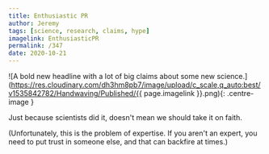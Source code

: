 ```yaml
---
title: Enthusiastic PR
author: Jeremy
tags: [science, research, claims, hype]
imagelink: EnthusiasticPR
permalink: /347
date: 2020-10-21
---
```


![A bold new headline with a lot of big claims about some new science.](https://res.cloudinary.com/dh3hm8pb7/image/upload/c_scale,q_auto:best/v1535842782/Handwaving/Published/{{ page.imagelink }}.png){: .centre-image }

Just because scientists did it, doesn't mean we should take it on faith.

(Unfortunately, this is the problem of expertise. If you aren't an expert, you need to put trust in someone else, and that can backfire at times.)

